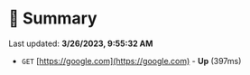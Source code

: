 # 📖 Summary
Last updated: **3/26/2023, 9:55:32 AM**

- `GET` [https://google.com](https://google.com) - **Up** (397ms)
